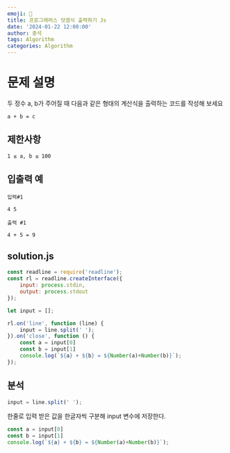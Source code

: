 ```yaml
---
emoji: 📝
title: 프로그래머스 덧셈식 출력하기 Js
date: '2024-01-22 12:00:00'
author: 중석
tags: Algorithm
categories: Algorithm
---
```


# 문제 설명

두 정수 a, b가 주어질 때 다음과 같은 형태의 계산식을 출력하는 코드를 작성해 보세요
```
a + b = c
```

## 제한사항
```
1 ≤ a, b ≤ 100
```

## 입출력 예

`입력#1`
```
4 5 
```
`출력 #1`
```
4 + 5 = 9
```

## solution.js 
```js 
const readline = require('readline');
const rl = readline.createInterface({
    input: process.stdin,
    output: process.stdout
});

let input = [];

rl.on('line', function (line) {
    input = line.split(' ');
}).on('close', function () {
    const a = input[0]
    const b = input[1]
    console.log(`${a} + ${b} = ${Number(a)+Number(b)}`);
});
```

## 분석 

```js 
input = line.split(' ');
```
한줄로 입력 받은 값을 한글자씩 구분해 input 변수에 저장한다. 

```js
const a = input[0]
const b = input[1]
console.log(`${a} + ${b} = ${Number(a)+Number(b)}`);
```
```toc
```